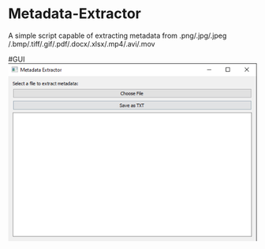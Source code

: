 # Metadata-Extractor
A simple script capable of extracting metadata from .png/.jpg/.jpeg /.bmp/.tiff/.gif/.pdf/.docx/.xlsx/.mp4/.avi/.mov

#GUI
![Graphical User Interface](gui.png)
